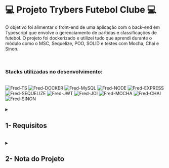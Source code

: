 # :computer: Projeto Trybers Futebol Clube :computer:

O objetivo foi alimentar o front-end de uma aplicação com o back-end em Typescript que envolve o gerenciamento de partidas e classificações de futebol.
O projeto foi dockerizado e utilizei tudo que aprendi durante o módulo como o MSC, Sequelize, POO, SOLID e testes com Mocha, Chai e Sinon.

<br />

### Stacks utilizadas no desenvolvimento:
<div style="display: inline_block"><br>
  <img alt="Fred-TS" height="50" width="50" src="https://cdn.jsdelivr.net/gh/devicons/devicon/icons/typescript/typescript-original.svg" />
  <img alt="Fred-DOCKER" height="50" width="50" src="https://cdn.jsdelivr.net/gh/devicons/devicon/icons/docker/docker-plain.svg" />
  <img alt="Fred-MySQL" height="50" width="50" src="https://cdn.jsdelivr.net/gh/devicons/devicon/icons/mysql/mysql-original-wordmark.svg" />
  <img alt="Fred-NODE" height="50" width="50" src="https://cdn.jsdelivr.net/gh/devicons/devicon/icons/nodejs/nodejs-original.svg" />
  <img alt="Fred-EXPRESS" height="50" width="50" src="https://cdn.jsdelivr.net/gh/devicons/devicon/icons/express/express-original.svg" />
  <img alt="Fred-SEQUELIZE" height="50" width="50" src="https://cdn.jsdelivr.net/gh/devicons/devicon/icons/sequelize/sequelize-original.svg" />
  <img alt="Fred-JWT" height="50" width="50" src="https://jwt.io/img/pic_logo.svg" />
  <img alt="Fred-JOI" height="50" width="50" src="https://joi.dev/img/joiTransparent.png" />
  <img alt="Fred-MOCHA" height="50" width="50" src="https://cdn.jsdelivr.net/gh/devicons/devicon/icons/mocha/mocha-plain.svg" />
  <img alt="Fred-CHAI" height="50" width="50" src="https://www.svgrepo.com/show/353546/chai.svg" />
  <img alt="Fred-SINON" height="50" width="50" src="https://sinonjs.org/assets/images/logo.png">
</div>

<br />

<details>
<summary>
  
## 1- Requisitos
  
</summary>

### 1. Desenvolva em /app/backend/src/database nas pastas correspondentes, uma migration e um model para a tabela de times

### 2. (TDD) Desenvolva testes que cubram no mínimo 5 por cento dos arquivos em /app/backend/src, com um mínimo de 7 linhas cobertas

### 3. Desenvolva o endpoint /teams no back-end de forma que ele possa retornar todos os times corretamente

### 4. (TDD) Desenvolva testes que cubram no mínimo 10 por cento dos arquivos em /app/backend/src, com um mínimo de 19 linhas cobertas

### 5. Desenvolva o endpoint /teams/:id no back-end de forma que ele possa retornar dados de um time específico

### 6. Desenvolva em /app/backend/src/database nas pastas correspondentes, uma migration e um model para a tabela de pessoas usuárias

### 7. (TDD) Desenvolva testes que cubram no mínimo 15 por cento dos arquivos em /app/backend/src, com um mínimo de 25 linhas cobertas

### 8. Desenvolva o endpoint /login no back-end de maneira que ele permita o acesso com dados válidos no front-end
  
### 9. (TDD) Desenvolva testes que cubram no mínimo 20 por cento dos arquivos em /app/backend/src, com um mínimo de 35 linhas cobertas
  
### 10. Desenvolva o endpoint /login no back-end de maneira que ele não permita o acesso com um email não cadastrado ou senha incorreta no front-end
  
### 11. (TDD) Desenvolva testes que cubram no mínimo 30 por cento dos arquivos em /app/backend/src, com um mínimo de 45 linhas cobertas
  
### 12. Desenvolva um middleware de validação para o token, verificando se ele é válido, e desenvolva o endpoint /login/role no back-end de maneira que ele retorne os dados corretamente no front-end
  
### 13. Desenvolva em /app/backend/src/database nas pastas correspondentes, uma migration e um model para a tabela de partidas
  
### 14. (TDD) Desenvolva testes que cubram no mínimo 45 por cento dos arquivos em /app/backend/src, com um mínimo de 70 linhas cobertas
  
### 15. Desenvolva o endpoint /matches de forma que os dados apareçam corretamente na tela de partidas no front-end
  
### 16. Desenvolva o endpoint /matches de forma que seja possível filtrar somente as partidas em andamento, e também filtrar somente as partidas finalizadas, na tela de partidas do front-end
  
### 17. Desenvolva o endpoint /matches/:id/finish de modo que seja possível finalizar uma partida no banco de dados
  
### 18. Desenvolva o endpoint /matches/:id de forma que seja possível atualizar partidas em andamento
  
### 19. (TDD) Desenvolva testes que cubram no mínimo 60 por cento dos arquivos em /app/backend/src, com um mínimo de 80 linhas cobertas
  
### 20. Desenvolva o endpoint /matches de modo que seja possível cadastrar uma nova partida em andamento no banco de dados
  
### 21. Desenvolva o endpoint /matches de forma que não seja possível inserir uma partida com times iguais nem com um time que não existe na tabela de times
  
### 22. (TDD) Desenvolva testes que cubram no mínimo 80 por cento dos arquivos em /app/backend/src, com um mínimo de 100 linhas cobertas
  
### 23. Desenvolva o endpoint /leaderboard/home de forma que retorne as informações do desempenho dos times da casa com as seguintes propriedades: name, totalPoints, totalGames, totalVictories, totalDraws, totalLosses, goalsFavor e goalsOwn
  
### 24. Desenvolva o endpoint /leaderboard/home de forma que seja possível filtrar as classificações dos times da casa na tela de classificação do front-end com os dados iniciais do banco de dados, incluindo as propriedades goalsBalance e efficiency, além das propriedades do requisito anterior
  
### 25. Desenvolva o endpoint /leaderboard/home de forma que seja possível filtrar as classificações dos times da casa na tela de classificação do front-end, e atualizar a tabela ao inserir a partida Corinthians 2 X 1 Internacional
  
### 26. Desenvolva o endpoint /leaderboard/away de forma que retorne as informações do desempenho dos times visitantes com as seguintes propriedades: name, totalPoints, totalGames, totalVictories, totalDraws, totalLosses, goalsFavor e goalsOwn
  
### 27. Desenvolva o endpoint /leaderboard/away, de forma que seja possível filtrar as classificações dos times quando visitantes na tela de classificação do front-end, com os dados iniciais do banco de dados, incluindo as propriedades goalsBalance e efficiency, além das propriedades do requisito anterior
  
### 28. Desenvolva o endpoint /leaderboard/away de forma que seja possível filtrar as classificações dos times quando visitantes na tela de classificação do front-end e atualizar a tabela ao inserir a partida Corinthians 2 X 1 Internacional
  
### 29. Desenvolva o endpoint /leaderboard de forma que seja possível filtrar a classificação geral dos times na tela de classificação do front-end com os dados iniciais do banco de dados
  
### 30. Desenvolva o endpoint /leaderboard de forma que seja possível filtrar a classificação geral dos times na tela de classificação do front-end e atualizar a tabela ao inserir a partida Flamengo 3 X 0 Napoli-SC
  
</details>
<br />

<details>
<summary>

## 2- Nota do Projeto

</summary>

## 100% :heavy_check_mark:

![Project-Trybe-Futebol-Clube](https://raw.githubusercontent.com/FredericoTP/trybe-project-25-trybe-futebol-clube/main/images/trybefutebolclube.png)

</details>
<br />
